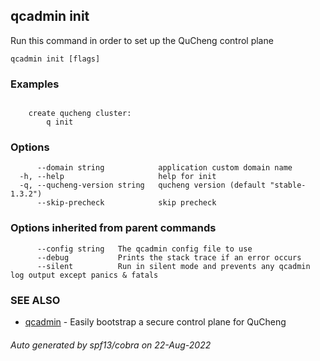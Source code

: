 ## qcadmin init

Run this command in order to set up the QuCheng control plane

```
qcadmin init [flags]
```

### Examples

```

	create qucheng cluster:
		q init

```

### Options

```
      --domain string            application custom domain name
  -h, --help                     help for init
  -q, --qucheng-version string   qucheng version (default "stable-1.3.2")
      --skip-precheck            skip precheck
```

### Options inherited from parent commands

```
      --config string   The qcadmin config file to use
      --debug           Prints the stack trace if an error occurs
      --silent          Run in silent mode and prevents any qcadmin log output except panics & fatals
```

### SEE ALSO

* [qcadmin](qcadmin.md)	 - Easily bootstrap a secure control plane for QuCheng

###### Auto generated by spf13/cobra on 22-Aug-2022
